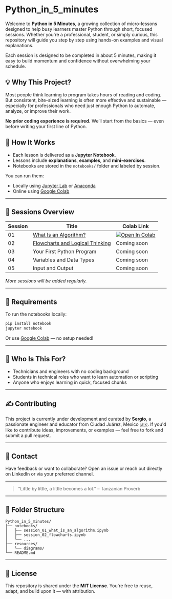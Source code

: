# Python_in_5_minutes

Welcome to **Python in 5 Minutes**, a growing collection of micro-lessons designed to help busy learners master Python through short, focused sessions. Whether you're a professional, student, or simply curious, this repository will guide you step by step using hands-on examples and visual explanations.

Each session is designed to be completed in about 5 minutes, making it easy to build momentum and confidence without overwhelming your schedule.


## 💡 Why This Project?

Most people think learning to program takes hours of reading and coding. But consistent, bite-sized learning is often more effective and sustainable — especially for professionals who need just enough Python to automate, analyze, or improve their work.

**No prior coding experience is required.** We’ll start from the basics — even before writing your first line of Python.


## 🚀 How It Works

- Each lesson is delivered as a **Jupyter Notebook**.
- Lessons include **explanations**, **examples**, and **mini-exercises**.
- Notebooks are stored in the `notebooks/` folder and labeled by session.

You can run them:
- Locally using [Jupyter Lab](https://jupyter.org/install) or [Anaconda](https://www.anaconda.com/products/distribution)
- Online using [Google Colab](https://colab.research.google.com/)

---

## 📘 Sessions Overview

| Session | Title                                | Colab Link |
|---------|--------------------------------------|------------|
| 01      | [What Is an Algorithm?](notebooks/session_01_what_is_an_algorithm.ipynb) | [![Open In Colab](https://colab.research.google.com/assets/colab-badge.svg)](https://colab.research.google.com/github/YOUR_USERNAME/Python_in_5_minutes/blob/main/notebooks/session_01_what_is_an_algorithm.ipynb) |
| 02      | [Flowcharts and Logical Thinking](notebooks/session_02_flowcharts.ipynb) | Coming soon |
| 03      | Your First Python Program            | Coming soon |
| 04      | Variables and Data Types             | Coming soon |
| 05      | Input and Output                     | Coming soon |

*More sessions will be added regularly.*

---

## 🧰 Requirements

To run the notebooks locally:

```bash
pip install notebook
jupyter notebook
````

Or use [Google Colab](https://colab.research.google.com/) — no setup needed!

---

## 🧠 Who Is This For?

* Technicians and engineers with no coding background
* Students in technical roles who want to learn automation or scripting
* Anyone who enjoys learning in quick, focused chunks

---

## ✍️ Contributing

This project is currently under development and curated by **Sergio**, a passionate engineer and educator from Ciudad Juárez, Mexico 🇲🇽. If you'd like to contribute ideas, improvements, or examples — feel free to fork and submit a pull request.

---

## 📩 Contact

Have feedback or want to collaborate?
Open an issue or reach out directly on LinkedIn or via your preferred channel.

---

> "Little by little, a little becomes a lot." – Tanzanian Proverb

---

## 📂 Folder Structure

```
Python_in_5_minutes/
├── notebooks/
│   ├── session_01_what_is_an_algorithm.ipynb
│   ├── session_02_flowcharts.ipynb
│   └── ...
├── resources/
│   └── diagrams/
└── README.md
```

---

## 🔖 License

This repository is shared under the **MIT License**. You're free to reuse, adapt, and build upon it — with attribution.
